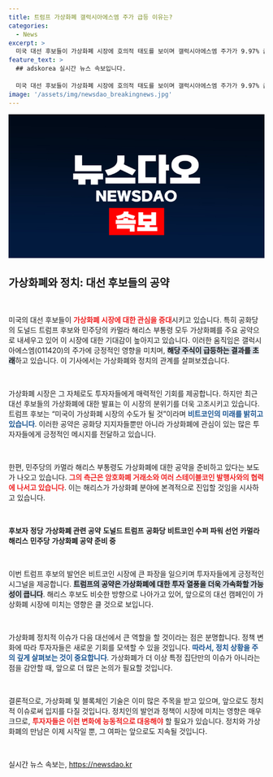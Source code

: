 ```yaml
---
title: 트럼프 가상화폐 갤럭시아에스엠 주가 급등 이유는?
categories:
  - News
excerpt: >
  미국 대선 후보들이 가상화폐 시장에 호의적 태도를 보이며 갤럭시아에스엠 주가가 9.97% 급등! 트럼프는 비트코인 강대국을 꿈꾸고, 해리스 부통령은 암호화폐 관련 공약을 준비 중. 이 예측 가능한 폭풍을 놓치지 마세요!
feature_text: >
  ## adskorea 실시간 뉴스 속보입니다.

  미국 대선 후보들이 가상화폐 시장에 호의적 태도를 보이며 갤럭시아에스엠 주가가 9.97% 급등! 트럼프는 비트코인 강대국을 꿈꾸고, 해리스 부통령은 암호화폐 관련 공약을 준비 중. 이 예측 가능한 폭풍을 놓치지 마세요!
image: '/assets/img/newsdao_breakingnews.jpg'
---
```


<p><img src="/assets/img/newsdao_breakingnews.jpg" alt="adskorea 속보" /></p>

<h2 data-ke-size="size26">가상화폐와 정치: 대선 후보들의 공약</h2>

<p data-ke-size="size16">&nbsp;</p>

<p>미국의 대선 후보들이 <b><span style="color: #ee2323;">가상화폐 시장에 대한 관심을 증대</span></b>시키고 있습니다. 특히 공화당의 도널드 트럼프 후보와 민주당의 카멀라 해리스 부통령 모두 가상화폐를 주요 공약으로 내세우고 있어 이 시장에 대한 기대감이 높아지고 있습니다. 이러한 움직임은 갤럭시아에스엠(011420)의 주가에 긍정적인 영향을 미치며, <b><span style="background-color: #21538527;">해당 주식이 급등하는 결과를 초래</span></b>하고 있습니다. 이 기사에서는 가상화폐와 정치의 관계를 살펴보겠습니다.</p>

<p data-ke-size="size16">&nbsp;</p>

<p>가상화폐 시장은 그 자체로도 투자자들에게 매력적인 기회를 제공합니다. 하지만 최근 대선 후보들의 가상화폐에 대한 발표는 이 시장의 분위기를 더욱 고조시키고 있습니다. 트럼프 후보는 “미국이 가상화폐 시장의 수도가 될 것”이라며 <b><span style="color: #1a5490;">비트코인의 미래를 밝히고 있습니다</span></b>. 이러한 공약은 공화당 지지자들뿐만 아니라 가상화폐에 관심이 있는 많은 투자자들에게 긍정적인 메시지를 전달하고 있습니다.</p>

<p data-ke-size="size16">&nbsp;</p>

<p>한편, 민주당의 카멀라 해리스 부통령도 가상화폐에 대한 공약을 준비하고 있다는 보도가 나오고 있습니다. <b><span style="color: #ee2323;">그의 측근은 암호화폐 거래소와 여러 스테이블코인 발행사와의 협력에 나서고 있습니다</span></b>. 이는 해리스가 가상화폐 분야에 본격적으로 진입할 것임을 시사하고 있습니다.</p>

<p data-ke-size="size16">&nbsp;</p>

<p><tablestyle="width:100%; border-collapse: collapse;">
<tr>
<td style="text-align: center; height: 30px;"><b>후보자</b></td>
<td style="text-align: center; height: 30px;"><b>정당</b></td>
<td style="text-align: center; height: 30px;"><b>가상화폐 관련 공약</b></td>
</tr>
<tr>
<td style="text-align: center; height: 30px;"><b>도널드 트럼프</b></td>
<td style="text-align: center; height: 30px;"><b>공화당</b></td>
<td style="text-align: center; height: 30px;"><b>비트코인 수퍼 파워 선언</b></td>
</tr>
<tr>
<td style="text-align: center; height: 30px;"><b>카멀라 해리스</b></td>
<td style="text-align: center; height: 30px;"><b>민주당</b></td>
<td style="text-align: center; height: 30px;"><b>가상화폐 공약 준비 중</b></td>
</tr>
</table></p>

<p data-ke-size="size16">&nbsp;</p>

<p>이번 트럼프 후보의 발언은 비트코인 시장에 큰 파장을 일으키며 투자자들에게 긍정적인 시그널을 제공합니다. <b><span style="background-color: #21538527;">트럼프의 공약은 가상화폐에 대한 투자 열풍을 더욱 가속화할 가능성이 큽니다</span></b>. 해리스 후보도 비슷한 방향으로 나아가고 있어, 앞으로의 대선 캠페인이 가상화폐 시장에 미치는 영향은 클 것으로 보입니다.</p>

<p data-ke-size="size16">&nbsp;</p>

<p>가상화폐 정치적 이슈가 다음 대선에서 큰 역할을 할 것이라는 점은 분명합니다. 정책 변화에 따라 투자자들은 새로운 기회를 모색할 수 있을 것입니다. <b><span style="color: #1a5490;">따라서, 정치 상황을 주의 깊게 살펴보는 것이 중요합니다</span></b>. 가상화폐가 더 이상 특정 집단만의 이슈가 아니라는 점을 감안할 때, 앞으로 더 많은 논의가 필요할 것입니다.</p>

<p data-ke-size="size16">&nbsp;</p>

<p>결론적으로, 가상화폐 및 블록체인 기술은 이미 많은 주목을 받고 있으며, 앞으로도 정치적 이슈로써 입지를 다질 것입니다. 정치인의 발언과 정책이 시장에 미치는 영향은 매우 크므로, <b><span style="color: #ee2323;">투자자들은 이런 변화에 능동적으로 대응해야</span></b> 할 필요가 있습니다. 정치와 가상화폐의 만남은 이제 시작일 뿐, 그 여파는 앞으로도 지속될 것입니다.</p>

<p data-ke-size="size16">&nbsp;</p>
실시간 뉴스 속보는, <a href="https://newsdao.kr" rel="dofollow">https://newsdao.kr</a>


